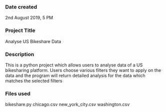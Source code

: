 ### Date created
2nd August 2019, 5 PM

### Project Title
Analyse US Bikeshare Data

### Description
This is a python project which allows users to analyse data of a US bikesharing platform. Users choose various filters they want to apply on the data and the program will return detailed analysis for the data which matches the selected filters

### Files used
bikeshare.py
chicago.csv
new_york_city.csv
washington.csv
